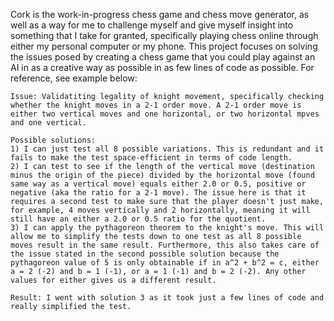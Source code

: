 Cork is the work-in-progress chess game and chess move generator, as well as a way for me to challenge myself and give myself insight into something that I take for granted, specifically playing chess online through either my personal computer or my phone. This project focuses on solving the issues posed by creating a chess game that you could play against an AI in as a creative way as possible in as few lines of code as possible. For reference, see example below:
  
    Issue: Validatiting legality of knight movement, specifically checking whether the knight moves in a 2-1 order move. A 2-1 order move is either two vertical moves and one horizontal, or two horizontal mpves and one vertical.
  
    Possible solutions:
    1) I can just test all 8 possible variations. This is redundant and it fails to make the test space-efficient in terms of code length.
    2) I can test to see if the length of the vertical move (destination minus the origin of the piece) divided by the horizontal move (found same way as a vertical move) equals either 2.0 or 0.5, positive or negative (aka the ratio for a 2-1 move). The issue here is that it requires a second test to make sure that the player doesn't just make, for example, 4 moves vertically and 2 horizontally, meaning it will still have an either a 2.0 or 0.5 ratio for the quotient.
    3) I can apply the pythagoreon theorem to the knight's move. This will allow me to simplify the tests down to one test as all 8 possible moves result in the same result. Furthermore, this also takes care of the issue stated in the second possible solution because the pythagoreon value of 5 is only obtainable if in a^2 + b^2 = c, either a = 2 (-2) and b = 1 (-1), or a = 1 (-1) and b = 2 (-2). Any other values for either gives us a different result.

    Result: I went with solution 3 as it took just a few lines of code and really simplified the test.
